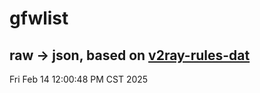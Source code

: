 # gfwlist
## raw -> json, based on [v2ray-rules-dat](https://github.com/Loyalsoldier/v2ray-rules-dat)
Fri Feb 14 12:00:48 PM CST 2025

